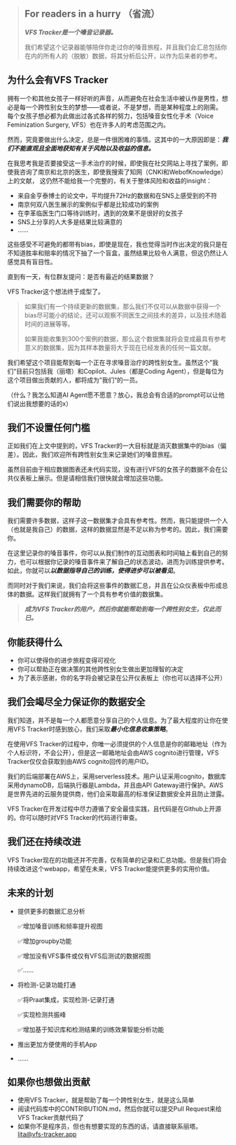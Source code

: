> ## For readers in a hurry （省流）
> ***VFS Tracker是一个嗓音记录器。***
> 
> 我们希望这个记录器能够陪伴你走过你的嗓音旅程，并且我们会汇总包括你在内的所有人的（脱敏）数据，将其分析后公开，以作为后来者的参考。

## 为什么会有VFS Tracker
拥有一个和其他女孩子一样好听的声音，从而避免在社会生活中被认作是男性，想必是每一个跨性别女生的梦想——或者说，不是梦想，而是某种程度上的刚需。
每个女孩子想必都为此做出过各式各样的努力，包括嗓音女性化手术（Voice Feminization Surgery, VFS）也在许多人的考虑范围之内。

然而，究竟要做出什么决定，总是一件很困难的事情。这其中的一大原因即是：***我们不能直观且全面地获知有关于风险以及收益的信息。***

在我思考我是否要接受这一手术治疗的时候，即使我在社交网站上寻找了案例，即使我咨询了南京和北京的医生，即使我搜索了知网（CNKI和WebofKnowledge）上的文献，
这仍然不能给我一个完整的，有关于整体风险和收益的insight：
- 来自金亨泰博士的论文中，平均提升72Hz的数据和在SNS上感受到的不符
- 南京何双八医生展示的案例似乎都是比较成功的案例
- 在李革临医生门口等待训练时，遇到的效果不是很好的女孩子
- SNS上分享的人大多是结果比较满意的
- ……

这些感受不可避免的都带有bias，即使是现在，我也觉得当时作出决定的我只是在不知道胜率和赔率的情况下抽了一个盲盒，虽然结果比较令人满意，但这仍然让人感觉具有盲目性。

直到有一天，有位群友提问：是否有最近的结果数据？

VFS Tracker这个想法终于成型了。

> 如果我们有一个持续更新的数据集，那么我们不仅可以从数据中获得一个bias尽可能小的结论，还可以观察不同医生之间技术的差异，以及技术随着时间的进展等等。
> 
> 如果我能收集到300个案例的数据，那么这个数据集就将会变成最具有参考意义的数据集，因为其样本数量将大于现在已经发表的任何一篇文献。

我们希望这个项目能帮到每一个正在寻求嗓音治疗的跨性别女生。虽然这个”我们“目前只包括我（丽塔）和Copilot、Jules（都是Coding Agent），但是每位为这个项目做出贡献的人，都将成为”我们“的一员。

（什么？我怎么知道AI Agent愿不愿意？放心，我总会有合适的prompt可以让他们说出我想要的话的x）
## 我们不设置任何门槛
正如我们在上文中提到的，VFS Tracker的一大目标就是消灭数据集中的bias（偏差）。因此，我们欢迎所有跨性别女生来记录她们的嗓音旅程。

虽然目前由于相应数据图表还未代码实现，没有进行VFS的女孩子的数据不会在公共仪表板上展示。但是请相信我们很快就会增加这些功能。
## 我们需要你的帮助
我们需要许多数据，这样子这一数据集才会具有参考性。然而，我只能提供一个人（也就是我自己）的数据，这样的数据显然是不足以称为参考的。因此，我们需要你。

在这里记录你的嗓音事件，你可以从我们制作的互动图表和时间轴上看到自己的努力，也可以根据你记录的嗓音事件来了解自己的状态波动，进而为训练提供参考。
如此，你就可以***以数据指导自己的训练，使得进步可以被看见***。

而同时对于我们来说，我们会将这些事件的数据汇总，并且在公众仪表板中形成总体的数据。这样我们就拥有了一个具有参考价值的数据集。

> ***成为VFS Tracker的用户，然后你就能帮助到每一个跨性别女生，仅此而已。***
## 你能获得什么
- 你可以使得你的进步旅程变得可视化
- 你可以帮助正在做决策的其他跨性别女生做出更加理智的决定
- 为了表示感谢，你的名字将会被记录在公开仪表板上（你也可以选择不公开）
## 我们会竭尽全力保证你的数据安全
我们知道，并不是每一个人都愿意分享自己的个人信息。为了最大程度的让你在使用VFS Tracker时感到放心，我们采取***最小化信息收集策略***。

在使用VFS Tracker的过程中，你唯一必须提供的个人信息是你的邮箱地址（作为个人标识符，不会公开），但是这一邮箱地址会由AWS cognito进行管理，VFS Tracker仅仅会获取到由AWS cognito回传的用户ID。

我们的后端部署在AWS上，采用serverless技术。用户认证采用cognito，数据库采用dynamoDB，后端执行器是Lambda，并且由API Gateway进行保护。AWS是世界先进的云服务提供商，他们会采取最高的标准保证数据安全并且防止泄露。

VFS Tracker在开发过程中尽力遵循了安全最佳实践，且代码是在Github上开源的。你可以随时对VFS Tracker的代码进行审查。
## 我们还在持续改进
VFS Tracker现在的功能还并不完善，仅有简单的记录和汇总功能。但是我们将会持续改进这个webapp，希望在未来，VFS Tracker能提供更多的实用价值。
## 未来的计划
- 提供更多的数据汇总分析

    ✅增加嗓音训练和频率提升视图
    
    ✅增加groupby功能

    ✅增加没有VFS事件或仅有VFS后测试的数据视图

    ✅……
- 将检测-记录功能打通

  ✅将Praat集成，实现检测-记录打通

  ✅实现检测共振峰

  ✅增加基于知识库和检测结果的训练效果智能分析功能
- 推出更加方便使用的手机App
- ……
## 如果你也想做出贡献
- 使用VFS Tracker，就是帮助了每一个跨性别女生，就是这么简单
- 阅读代码库中的CONTRIBUTION.md，然后你就可以提交Pull Request来给VFS Tracker贡献代码了
- 如果你不是程序员，但也有想要实现的东西的话，请直接联系丽塔。 lita@vfs-tracker.app